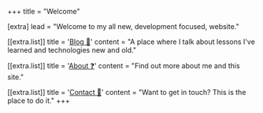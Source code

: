 +++
title = "Welcome"

[extra]
lead = "Welcome to my all new, development focused, website."

[[extra.list]]
title = '<a href="/blog">Blog 📓</a>'
content = "A place where I talk about lessons I've learned and technologies new and old."

[[extra.list]]
title = '<a href="/about">About ❓</a>'
content = "Find out more about me and this site."

[[extra.list]]
title = '<a href="/contact">Contact 🤙</a>'
content = "Want to get in touch? This is the place to do it."
+++